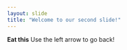 ```yaml
---
layout: slide
title: "Welcome to our second slide!"
---
```

**Eat this**
Use the left arrow to go back!
